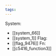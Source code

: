 ```yaml
---
tags:
---
```

System:
- [[system_66]]
- [[system_1]]
Flag:
- [[flag_9476]]
Fn:
- [[c5416_function3]]
